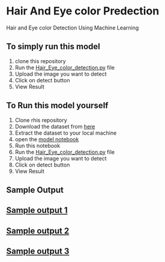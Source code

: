 # Hair And Eye color Predection

Hair and Eye color Detection Using Machine Learning 

## To simply run this model

1. clone this repository 
2. Run the [Hair_Eye_color_detection.py](https://github.com/AyushMalaye/Hair_And_Eye_Color_Predection-/blob/main/Hair_Eye_color_detection.py) file
3. Upload the image you want to detect 
4. Click on detect button
5. View Result

## To Run this model yourself
1. Clone rhis repository 
2. Download the dataset from [here](https://www.kaggle.com/datasets/davidjfisher/illinois-doc-labeled-faces-dataset)
3. Extract the dataset to your local machine 
4. open the [model notebook](https://github.com/AyushMalaye/Hair_And_Eye_Color_Predection-/blob/main/hair-and-eye-color-model.ipynb)
5. Run this notebook
6. Run the [Hair_Eye_color_detection.py](https://github.com/AyushMalaye/Hair_And_Eye_Color_Predection-/blob/main/Hair_Eye_color_detection.py) file
7. Upload the image you want to detect 
8. Click on detect button
9. View Result


## Sample Output
## [Sample output 1 ](https://github.com/AyushMalaye/Hair_And_Eye_Color_Predection-/blob/main/Output/1.jpg)
## [Sample output 2 ](https://github.com/AyushMalaye/Hair_And_Eye_Color_Predection-/blob/main/Output/2.jpg)
## [Sample output 3 ](https://github.com/AyushMalaye/Hair_And_Eye_Color_Predection-/blob/main/Output/3.jpg)
